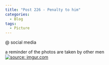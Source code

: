 ```yaml
---
title: "Post 226 - Penalty to him"
categories:
  - Blog
tags:
  - Picture
---
```


@ social media

a reminder of the photos are taken by other men
<br/>
<a href="https://imgur.com/3V5VJwW"><img src="https://i.imgur.com/3V5VJwW.jpg" title="source: imgur.com" /></a>
<br/>
<br/>


<script src="https://utteranc.es/client.js"
        repo="serendipityinlife/serendipityinlife.github.io"
        issue-term="pathname"
        theme="github-light"
        crossorigin="anonymous"
        async>
</script>
